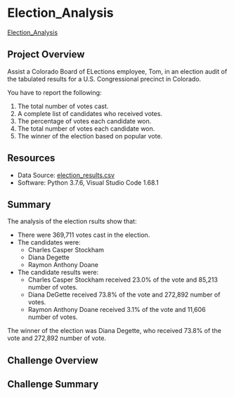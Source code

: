 # Election_Analysis
[Election_Analysis](./PyPoll.py)
## Project Overview
Assist a Colorado Board of ELections employee, Tom, in an election audit of the tabulated results for a U.S. Congressional precinct in Colorado.

You have to report the following:

1. The total number of votes cast.
2. A complete list of candidates who received votes.
3. The percentage of votes each candidate won.
4. The total number of votes each candidate won.
5. The winner of the election based on popular vote.

## Resources
- Data Source: [election_results.csv](./election_results.csv)
- Software: Python 3.7.6, Visual Studio Code 1.68.1

## Summary
The analysis of the election rsults show that:
- There were 369,711 votes cast in the election.
- The candidates were:
  - Charles Casper Stockham
  - Diana Degette
  - Raymon Anthony Doane
- The candidate results were:
  - Charles Casper Stockham received 23.0% of the vote and 85,213 number of votes.
  - Diana DeGette received 73.8% of the vote and 272,892 number of votes.
  - Raymon Anthony Doane received 3.1% of the vote and 11,606 number of votes.

The winner of the election was Diana Degette, who received 73.8% of the vote and 272,892 number of vote.

## Challenge Overview

## Challenge Summary
  

